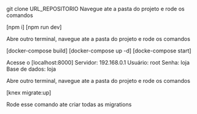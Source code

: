 git clone URL_REPOSITORIO
Navegue ate a pasta do projeto e rode os comandos

[npm i]
[npm run dev]


Abre outro terminal, navegue ate a pasta do projeto e rode os comandos

[docker-compose build]
[docker-compose up -d]
[docke-compose start]

Acesse o [localhost:8000]
Servidor: 192.168.0.1
Usuário: root
Senha: loja
Base de dados: loja

Abre outro terminal, navegue ate a pasta do projeto e rode os comandos

[knex migrate:up]

Rode esse comando ate criar todas as migrations